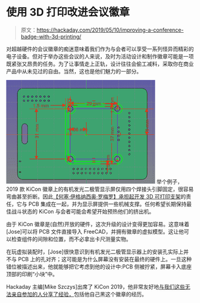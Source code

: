 # 使用 3D 打印改进会议徽章

> 原文：<https://hackaday.com/2019/05/10/improving-a-conference-badge-with-3d-printing/>

对超越硬件的会议徽章的痴迷意味着我们作为与会者可以享受一系列怪异而精彩的电子设备。但对于举办这些会议的人来说，及时为活动设计和制作徽章可能是一项既紧张又昂贵的任务。为了让事情走上正轨，设计往往会偷工减料，采取你在商业产品中从未见过的自由。当然，这也是他们魅力的一部分。

[![](img/258809ae0b5f2c8c9bb9e5ade0f86228.png)](https://hackaday.com/wp-content/uploads/2019/05/kiconbadge_detail.png) 举个例子，2019 款 KiCon 徽章上的有机发光二极管显示屏仅用四个焊接头引脚固定，很容易弯曲甚至折断。因此[【何塞·伊格纳西奥·罗梅罗】承担起开发 3D 可打印支架](https://hackaday.io/project/165254-3d-printed-kicon-2019-badge-screen-standoff)的责任，它与 PCB 集成在一起，并为显示屏提供一些机械支撑。任何希望长期保持最佳战斗状态的 KiCon 与会者可能会希望开始预热他们的挤出机。

由于 KiCon 徽章是(自然)开放的硬件，这次升级的设计变得更加容易。这意味着[Jose]可以将 PCB 文件直接导入 FreeCAD，并拥有徽章的虚拟模型。这让他可以检查组件的间隙和位置，而不必拿出卡尺测量实物。

在玩虚拟装配时，[Jose]很快意识到有机发光二极管显示器上的安装孔实际上并不与 PCB 上的孔对齐；这可能是为什么屏幕没有安装在最终的硬件上。一旦这种错位被描述出来，他就能够把它考虑到他的设计中:PCB 侧被拧紧，屏幕卡入底座顶部的印刷“小块”中。

Hackaday 主编[Mike Szczys]出席了 KiCon 2019，他非常友好地[与我们这些无法亲自参加的人分享了经验，](https://hackaday.com/2019/04/30/kicad-community-shines-at-first-ever-kicon/)包括他自己黑这个徽章的经历。